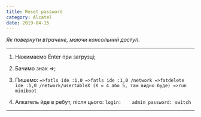 ```yaml
---
title: Reset password
category: Alcatel
date: 2019-04-15
---
```


_Як повернути втрачене, маючи консольний доступ._

-----

1. Нажимаємо Enter при загрузці;
2. Бачимо знак =>;
3. Пишемо:
`=>fatls ide :1,0
=>fatls ide :1,0 /network
=>fatdelete ide :1,0 /network/usertableX (X = 4 або 5, там видно буде)
=>run miniboot`

4. Алкатель йде в ребут, після цього:
`login:    admin
password: switch`
-----